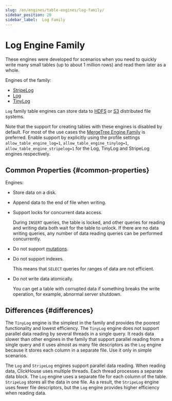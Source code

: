 ```yaml
---
slug: /en/engines/table-engines/log-family/
sidebar_position: 20
sidebar_label:  Log Family
---
```


# Log Engine Family

These engines were developed for scenarios when you need to quickly write many small tables (up to about 1 million rows) and read them later as a whole.

Engines of the family:

- [StripeLog](/docs/en/engines/table-engines/log-family/stripelog.md)
- [Log](/docs/en/engines/table-engines/log-family/log.md)
- [TinyLog](/docs/en/engines/table-engines/log-family/tinylog.md)

`Log` family table engines can store data to [HDFS](/docs/en/engines/table-engines/mergetree-family/mergetree.md/#table_engine-mergetree-hdfs) or [S3](/docs/en/engines/table-engines/mergetree-family/mergetree.md/#table_engine-mergetree-s3) distributed file systems.

Note that the support for creating tables with these engines is disabled by default. For most of the use cases the [MergeTree Engine Family](/docs/en/engines/table-engines/mergetree-family) is preferred.
Enable support by explicitly using the profile settings `allow_table_engine_log=1`, `allow_table_engine_tinylog=1`, `allow_table_engine_stripelog=1` for the Log, TinyLog and StripeLog engines respectively.

## Common Properties {#common-properties}

Engines:

- Store data on a disk.

- Append data to the end of file when writing.

- Support locks for concurrent data access.

    During `INSERT` queries, the table is locked, and other queries for reading and writing data both wait for the table to unlock. If there are no data writing queries, any number of data reading queries can be performed concurrently.

- Do not support [mutations](/docs/en/sql-reference/statements/alter/index.md#alter-mutations).

- Do not support indexes.

    This means that `SELECT` queries for ranges of data are not efficient.

- Do not write data atomically.

    You can get a table with corrupted data if something breaks the write operation, for example, abnormal server shutdown.

## Differences {#differences}

The `TinyLog` engine is the simplest in the family and provides the poorest functionality and lowest efficiency. The `TinyLog` engine does not support parallel data reading by several threads in a single query. It reads data slower than other engines in the family that support parallel reading from a single query and it uses almost as many file descriptors as the `Log` engine because it stores each column in a separate file. Use it only in simple scenarios.

The `Log` and `StripeLog` engines support parallel data reading. When reading data, ClickHouse uses multiple threads. Each thread processes a separate data block. The `Log` engine uses a separate file for each column of the table. `StripeLog` stores all the data in one file. As a result, the `StripeLog` engine uses fewer file descriptors, but the `Log` engine provides higher efficiency when reading data.
